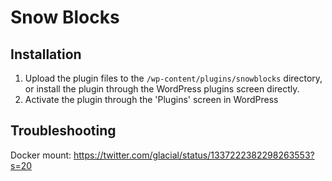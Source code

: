 # Snow Blocks

## Installation

1. Upload the plugin files to the `/wp-content/plugins/snowblocks` directory, or install the plugin through the WordPress plugins screen directly.
2. Activate the plugin through the 'Plugins' screen in WordPress


## Troubleshooting

Docker mount: https://twitter.com/glacial/status/1337222382298263553?s=20
